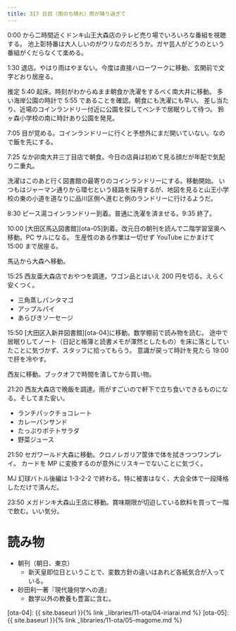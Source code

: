 ```yaml
---
title: 317 日目（雨のち晴れ）雨が降り過ぎて
---
```


0:00 から二時間近くドンキ山王大森店のテレビ売り場でいろいろな番組を視聴する。
池上彰特番は大人しいのがウリなのだろうか。ガヤ芸人がどうのという番組がくだらなくて楽める。

1:30 退店。やはり雨はやまない。今度は直接ハローワークに移動、玄関前で文字どおり居座る。

推定 5:40 起床。時刻がわからぬまま朝食か洗濯をするべく南大井に移動。
多い海岸公園の時計で 5:55 であることを確認。朝食にも洗濯にも早い。
差し当たり、近場のコインランドリー付近に公園を探してベンチで居眠りして待つ。
鈴ヶ森小学校の南に時計あり公園を発見。

7:05 目が覚める。コインランドリーに行くと予想外にまだ開いていない。なので飯を先にする。

7:25 なか卯南大井三丁目店で朝食。今日の店員は初めて見る顔だが年配で気配り二重丸。

洗濯はこのあと行く図書館の最寄りのコインランドリーにする。移動開始。
いつもはジャーマン通りから環七という経路を採用するが、地図を見ると山王小学校の東の小道を道なりに品川区側へ進むと例のランドリーに行けるようだ。

8:30 ピース湯コインランドリー到着。普通に洗濯を済ませる。9:35 終了。

10:00 [大田区馬込図書館][ota-05]到着。改元日の朝刊を読んで二階学習室奥へ移動。PC サルになる。
生産性のある作業は一切せず YouTube にかまけて 15:00 まで居座る。

馬込から大森へ移動。

15:25 西友亜大森店でおやつを調達。ワゴン品とはいえ 200 円を切る。えらく安くつく。
* 三角蒸しパンタマゴ
* アップルパイ
* あらびきソーセージ

15:50 [大田区入新井図書館][ota-04]に移動。数学棚前で読み物を読む。
途中で居眠りしてノート（日記と帳簿と読書メモが渾然としたもの）を床に落としていたことに気づかず、スタッフに拾ってもらう。
意識が戻って時計を見たら 19:00 で肝を冷やす。

西友に移動。ブックオフで時間を潰してから買い物。

21:20 西友大森店で晩飯を調達。雨がすごいので軒下で立ち食いできるものになる。そしてまた安い。
* ランチパックチョコレート
* カレーパンサンド
* たっぷりポテトサラダ
* 野菜ジュース

21:50 セガワールド大森に移動。クロノレガリア筐体で体を拭きつつワンプレイ。
カードを MP に変換するのが意外にリスキーでないことに気づく。

MJ 幻球バトル後編は 1-3-2-2 で終わる。特に被害はなく、大会全体で一段降格しただけで済んだ。

23:50 メガドンキ大森山王店に移動。賞味期限が切迫している飲料を買って一階で飲む。いい気分。

# 読み物

* 朝刊（朝日、東京）
  * 新天皇即位日ということで、変数方針の違いはあれど各紙気合が入っている。
* 砂田利一著『現代幾何学への道』
  * 数学以外の教養も豊富に含む。

[ota-04]: {{ site.baseurl }}{% link _libraries/11-ota/04-iriarai.md %}
[ota-05]: {{ site.baseurl }}{% link _libraries/11-ota/05-magome.md %}
